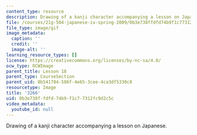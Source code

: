 ```yaml
---
content_type: resource
description: Drawing of a kanji character accompanying a lesson on Japanese.
file: /courses/21g-504-japanese-iv-spring-2009/0b3e738ffdfd74b9f1c77312fc9d2c5c_3266.gif
file_type: image/gif
image_metadata:
  caption: ''
  credit: ''
  image-alt: ''
learning_resource_types: []
license: https://creativecommons.org/licenses/by-nc-sa/4.0/
ocw_type: OCWImage
parent_title: Lesson 18
parent_type: CourseSection
parent_uid: 8b541784-586f-4e65-3cee-4ca3df5330c8
resourcetype: Image
title: '3266'
uid: 0b3e738f-fdfd-74b9-f1c7-7312fc9d2c5c
video_metadata:
  youtube_id: null
---
```

Drawing of a kanji character accompanying a lesson on Japanese.